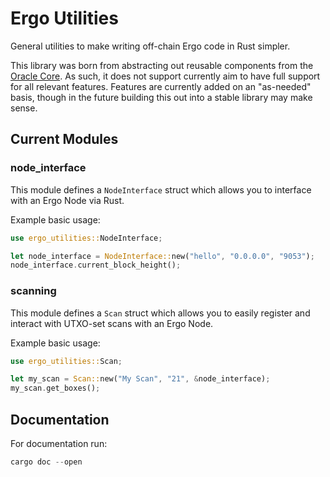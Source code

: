 # Ergo Utilities
General utilities to make writing off-chain Ergo code in Rust simpler.

This library was born from abstracting out reusable components from the [Oracle Core](https://github.com/ergoplatform/oracle-core/). As such, it does not support currently aim to have full support for all relevant features. Features are currently added on an "as-needed" basis, though in the future building this out into a stable library may make sense.

## Current Modules

### node_interface
This module defines a `NodeInterface` struct which allows you to interface with an Ergo
Node via Rust.

Example basic usage:

```rust
use ergo_utilities::NodeInterface;

let node_interface = NodeInterface::new("hello", "0.0.0.0", "9053");
node_interface.current_block_height();
```

### scanning
This module defines a `Scan` struct which allows you to easily register and interact
with UTXO-set scans with an Ergo Node.

Example basic usage:

```rust
use ergo_utilities::Scan;

let my_scan = Scan::new("My Scan", "21", &node_interface);
my_scan.get_boxes();
```



## Documentation
For documentation run:


```rust
cargo doc --open
```